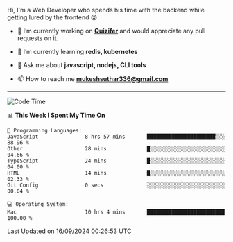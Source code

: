 Hi, I'm a Web Developer who spends his time with the backend while getting lured by the frontend 😜

- 🔭 I’m currently working on **[Quizifer](https://github.com/SutharMukesh/Quizifer/)** and would appreciate any pull requests on it.

- 🌱 I’m currently learning **redis, kubernetes**

- 💬 Ask me about **javascript, nodejs, CLI tools**

- 📫 How to reach me **mukeshsuthar336@gmail.com**

---
<!--START_SECTION:waka-->
![Code Time](http://img.shields.io/badge/Code%20Time-3%2C138%20hrs%2048%20mins-blue)

📊 **This Week I Spent My Time On** 

```text
💬 Programming Languages: 
JavaScript               8 hrs 57 mins       ██████████████████████░░░   88.96 % 
Other                    28 mins             █░░░░░░░░░░░░░░░░░░░░░░░░   04.66 % 
TypeScript               24 mins             █░░░░░░░░░░░░░░░░░░░░░░░░   04.00 % 
HTML                     14 mins             █░░░░░░░░░░░░░░░░░░░░░░░░   02.33 % 
Git Config               0 secs              ░░░░░░░░░░░░░░░░░░░░░░░░░   00.04 % 

💻 Operating System: 
Mac                      10 hrs 4 mins       █████████████████████████   100.00 % 
```


 Last Updated on 16/09/2024 00:26:53 UTC
<!--END_SECTION:waka-->
